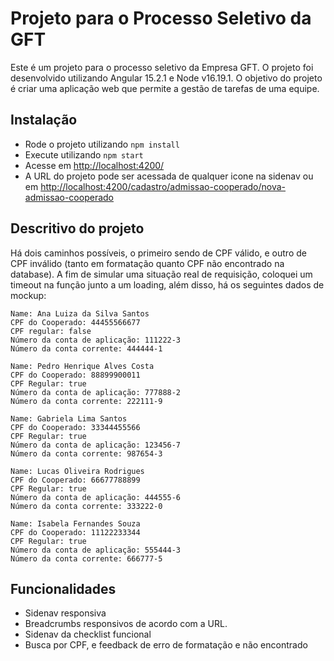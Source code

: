 # Projeto para o Processo Seletivo da GFT

Este é um projeto para o processo seletivo da Empresa GFT. O projeto foi desenvolvido utilizando Angular 15.2.1 e Node v16.19.1. O objetivo do projeto é criar uma aplicação web que permite a gestão de tarefas de uma equipe.

## Instalação

- Rode o projeto utilizando `npm install`
- Execute utilizando `npm start`
- Acesse em [http://localhost:4200/](http://localhost:4200/)
- A URL do projeto pode ser acessada de qualquer icone na sidenav ou em [http://localhost:4200/cadastro/admissao-cooperado/nova-admissao-cooperado](http://localhost:4200/cadastro/admissao-cooperado/nova-admissao-cooperado)

## Descritivo do projeto

Há dois caminhos possíveis, o primeiro sendo de CPF válido, e outro de CPF inválido (tanto em formatação quanto CPF não encontrado na database). A fim de simular uma situação real de requisição, coloquei um timeout na função junto a um loading, além disso, há os seguintes dados de mockup:

```
Name: Ana Luiza da Silva Santos
CPF do Cooperado: 44455566677
CPF regular: false
Número da conta de aplicação: 111222-3
Número da conta corrente: 444444-1

Name: Pedro Henrique Alves Costa
CPF do Cooperado: 88899900011
CPF Regular: true
Número da conta de aplicação: 777888-2
Número da conta corrente: 222111-9

Name: Gabriela Lima Santos
CPF do Cooperado: 33344455566
CPF Regular: true
Número da conta de aplicação: 123456-7
Número da conta corrente: 987654-3

Name: Lucas Oliveira Rodrigues
CPF do Cooperado: 66677788899
CPF Regular: true
Número da conta de aplicação: 444555-6
Número da conta corrente: 333222-0

Name: Isabela Fernandes Souza
CPF do Cooperado: 11122233344
CPF Regular: true
Número da conta de aplicação: 555444-3
Número da conta corrente: 666777-5
```

## Funcionalidades

- Sidenav responsiva
- Breadcrumbs responsivos de acordo com a URL.
- Sidenav da checklist funcional
- Busca por CPF, e feedback de erro de formatação e não encontrado
